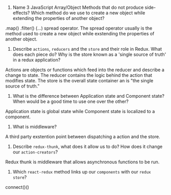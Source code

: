 1.  Name 3 JavaScript Array/Object Methods that do not produce side-effects? Which method do we use to create a new object while extending the properties of another object?

.map() .filter() (...) spread operator. The spread operator usually is the method used to create a new object while exstending the properties of another object.

1.  Describe `actions`, `reducers` and the `store` and their role in Redux. What does each piece do? Why is the store known as a 'single source of truth' in a redux application?

Actions are objects or functions which feed into the reducer and describe a change to state. The reducer contains the logic behind the action that modifies state. The store is the overall state container an is "the single source of truth."

1.  What is the difference between Application state and Component state? When would be a good time to use one over the other?

Application state is global state while Component state is localized to a component.

1.  What is middleware?

A third party exstention point between dispatching a action and the store.

1.  Describe `redux-thunk`, what does it allow us to do? How does it change our `action-creators`?

Redux thunk is middleware that allows asynchronous functions to be run.

1.  Which `react-redux` method links up our `components` with our `redux store`?

connect()()